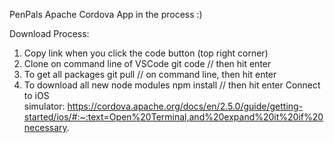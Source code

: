 PenPals
Apache Cordova App in the process :)

Download Process:
1. Copy link when you click the code button (top right corner)
2. Clone on command line of VSCode git code // then hit enter
3. To get all packages git pull // on command line, then hit enter
4. To download all new node modules npm install // then hit enter
Connect to iOS simulator: https://cordova.apache.org/docs/en/2.5.0/guide/getting-started/ios/#:~:text=Open%20Terminal,and%20expand%20it%20if%20necessary.
